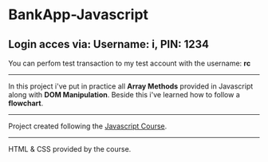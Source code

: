 # BankApp-Javascript



## Login acces via:  Username: i, PIN: 1234

You can perfom test transaction to my test account with the username: **rc**

--------------

In this project i've put in practice all **Array Methods** provided in Javascript along with **DOM Manipulation**. Beside this i've learned how to follow a **flowchart**.

--------------


Project created following the [Javascript Course](https://www.udemy.com/course/the-complete-javascript-course/).

--------------
HTML & CSS provided by the course.


